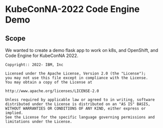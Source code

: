 # KubeConNA-2022 Code Engine Demo

## Scope

We wanted to create a demo flask app to work on k8s, and OpenShift, and Code Engine for KubeConNA 2022.


```text
Copyright:: 2022- IBM, Inc

Licensed under the Apache License, Version 2.0 (the "License");
you may not use this file except in compliance with the License.
You may obtain a copy of the License at

http://www.apache.org/licenses/LICENSE-2.0

Unless required by applicable law or agreed to in writing, software
distributed under the License is distributed on an "AS IS" BASIS,
WITHOUT WARRANTIES OR CONDITIONS OF ANY KIND, either express or implied.
See the License for the specific language governing permissions and
limitations under the License.
```
